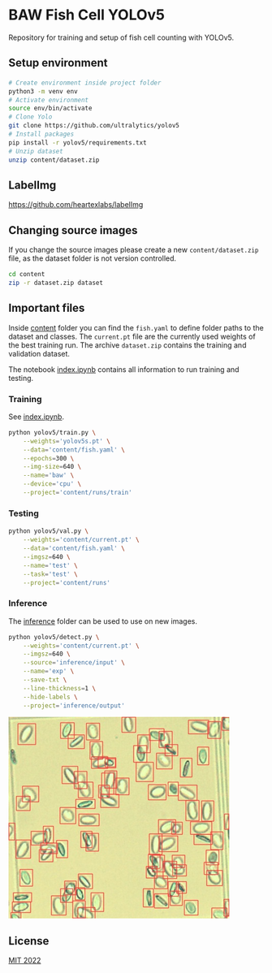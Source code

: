 # BAW Fish Cell YOLOv5

Repository for training and setup of fish cell counting with YOLOv5.

## Setup environment

```bash
# Create environment inside project folder
python3 -m venv env
# Activate environment
source env/bin/activate
# Clone Yolo
git clone https://github.com/ultralytics/yolov5
# Install packages
pip install -r yolov5/requirements.txt
# Unzip dataset
unzip content/dataset.zip
```

## LabelImg

<https://github.com/heartexlabs/labelImg>

## Changing source images

If you change the source images please create a new `content/dataset.zip` file, as the dataset folder is not version controlled.

```bash
cd content
zip -r dataset.zip dataset
```

## Important files

Inside [content](content) folder you can find the `fish.yaml` to define folder paths to the dataset and classes. The `current.pt` file are the currently used weights of the best training run. The archive `dataset.zip` contains the training and validation dataset.

The notebook [index.ipynb](index.ipynb) contains all information to run training and testing.

### Training

See [index.ipynb](index.ipynb).

```bash
python yolov5/train.py \
    --weights='yolov5s.pt' \
    --data='content/fish.yaml' \
    --epochs=300 \
    --img-size=640 \
    --name='baw' \
    --device='cpu' \
    --project='content/runs/train'
```

### Testing

```bash
python yolov5/val.py \
    --weights='content/current.pt' \
    --data='content/fish.yaml' \
    --imgsz=640 \
    --name='test' \
    --task='test' \
    --project='content/runs'
```

### Inference

The [inference](inference) folder can be used to use on new images.

```bash
python yolov5/detect.py \
    --weights='content/current.pt' \
    --imgsz=640 \
    --source='inference/input' \
    --name='exp' \
    --save-txt \
    --line-thickness=1 \
    --hide-labels \
    --project='inference/output'
```

![example inference result](inference/example_result.jpg)

## License

[MIT 2022](LICENSE.md)
